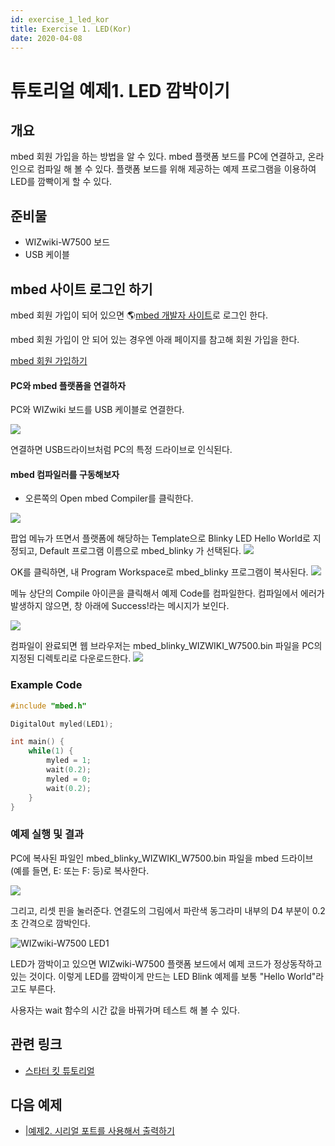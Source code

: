 ```yaml
---
id: exercise_1_led_kor
title: Exercise 1. LED(Kor)
date: 2020-04-08
---
```


# 튜토리얼 예제1. LED 깜박이기

## 개요

mbed 회원 가입을 하는 방법을 알 수 있다. mbed 플랫폼 보드를 PC에 연결하고, 온라인으로 컴파일 해 볼 수 있다.
플랫폼 보드를 위해 제공하는 예제 프로그램을 이용하여 LED를 깜빡이게 할 수 있다.

## 준비물

  - WIZwiki-W7500 보드
  - USB 케이블

## mbed 사이트 로그인 하기

mbed 회원 가입이 되어 있으면 🌎[mbed 개발자 사이트](https://developer.mbed.org)로 로그인 한다.

mbed 회원 가입이 안 되어 있는 경우엔 아래 페이지를 참고해 회원 가입을 한다.

[mbed 회원
가입하기](/products/wizwiki_mbed_kit/kit_kr/tutorial_kr/mbed_register)

#### PC와 mbed 플랫폼을 연결하자

PC와 WIZwiki 보드를 USB 케이블로 연결한다.

![](/document_framework/img/products/wizwiki_mbed_kit/kit_en/bd_usb_connected.jpg)

연결하면 USB드라이브처럼 PC의 특정 드라이브로 인식된다.

#### mbed 컴파일러를 구동해보자

  - 오른쪽의 Open mbed Compiler를 클릭한다.

![](/document_framework/img/products/wizwiki_mbed_kit/kit_en/105_wizwiki.png)

팝업 메뉴가 뜨면서 플랫폼에 해당하는 Template으로 Blinky LED Hello World로 지정되고, Default
프로그램 이름으로 mbed\_blinky 가 선택된다.
![](/document_framework/img/products/wizwiki_mbed_kit/kit_en/106_program_name.png)

OK를 클릭하면, 내 Program Workspace로 mbed\_blinky 프로그램이 복사된다.
![](/document_framework/img/products/wizwiki_mbed_kit/kit_en/107_mbed_blinky_main.png)

메뉴 상단의 Compile 아이콘을 클릭해서 예제 Code를 컴파일한다. 컴파일에서 에러가 발생하지 않으면, 창 아래에
Success\!라는 메시지가 보인다.

![](/document_framework/img/products/wizwiki_mbed_kit/kit_en/108_compile_end.png)

컴파일이 완료되면 웹 브라우저는 mbed\_blinky\_WIZWIKI\_W7500.bin 파일을 PC의 지정된 디렉토리로
다운로드한다. ![](/document_framework/img/products/wizwiki_mbed_kit/kit_en/109_bin.png)
### Example Code

``` c
#include "mbed.h"

DigitalOut myled(LED1);

int main() {
    while(1) {
        myled = 1;
        wait(0.2);
        myled = 0;
        wait(0.2);
    }
}
```

### 예제 실행 및 결과

PC에 복사된 파일인 mbed\_blinky\_WIZWIKI\_W7500.bin 파일을 mbed 드라이브 (예를 들면, E: 또는
F: 등)로 복사한다.

![](/document_framework/img/products/wizwiki_mbed_kit/kit_en/110_copy.png)

그리고, 리셋 핀을 눌러준다. 연결도의 그림에서 파란색 동그라미 내부의 D4 부분이 0.2초 간격으로 깜박인다.

![WIZwiki-W7500
LED1](/document_framework/img/products/wizwiki_mbed_kit/kit_en/wizwiki_led1.png)

LED가 깜박이고 있으면 WIZwiki-W7500 플랫폼 보드에서 예제 코드가 정상동작하고 있는 것이다. 이렇게 LED를 깜박이게
만드는 LED Blink 예제를 보통 "Hello World"라고도 부른다.

사용자는 wait 함수의 시간 값을 바꿔가며 테스트 해 볼 수 있다.

## 관련 링크

   * [스타터 킷 튜토리얼](Tutorial(Kor).md)

## 다음 예제

   * [|예제2. 시리얼 포트를 사용해서 출력하기](Exercise_2._Serial_port(Kor).md)
